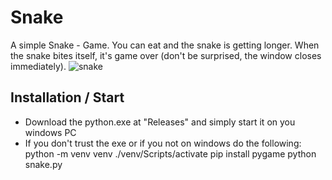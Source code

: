 # Snake
A simple Snake - Game.
You can eat and the snake is getting longer. When the snake bites itself, it's game over (don't be surprised, the window closes immediately).
![snake](https://user-images.githubusercontent.com/48067330/192120420-d601f718-ba5d-4d18-a0ff-dc057039e88e.jpg)

## Installation / Start
- Download the python.exe at "Releases" and simply start it on you windows PC
- If you don't trust the exe or if you not on windows do the following:
    python -m venv venv
    ./venv/Scripts/activate
    pip install pygame
    python snake.py
    

